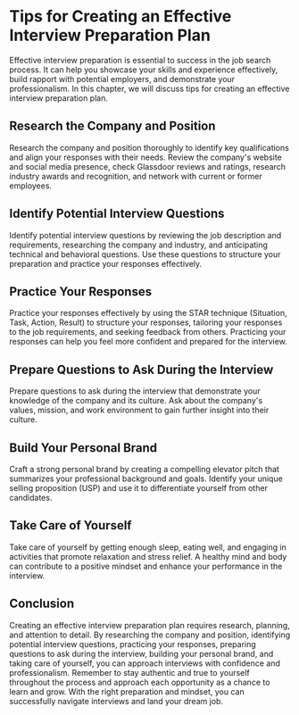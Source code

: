 Tips for Creating an Effective Interview Preparation Plan
=================================================================================================

Effective interview preparation is essential to success in the job search process. It can help you showcase your skills and experience effectively, build rapport with potential employers, and demonstrate your professionalism. In this chapter, we will discuss tips for creating an effective interview preparation plan.

Research the Company and Position
---------------------------------

Research the company and position thoroughly to identify key qualifications and align your responses with their needs. Review the company's website and social media presence, check Glassdoor reviews and ratings, research industry awards and recognition, and network with current or former employees.

Identify Potential Interview Questions
--------------------------------------

Identify potential interview questions by reviewing the job description and requirements, researching the company and industry, and anticipating technical and behavioral questions. Use these questions to structure your preparation and practice your responses effectively.

Practice Your Responses
-----------------------

Practice your responses effectively by using the STAR technique (Situation, Task, Action, Result) to structure your responses, tailoring your responses to the job requirements, and seeking feedback from others. Practicing your responses can help you feel more confident and prepared for the interview.

Prepare Questions to Ask During the Interview
---------------------------------------------

Prepare questions to ask during the interview that demonstrate your knowledge of the company and its culture. Ask about the company's values, mission, and work environment to gain further insight into their culture.

Build Your Personal Brand
-------------------------

Craft a strong personal brand by creating a compelling elevator pitch that summarizes your professional background and goals. Identify your unique selling proposition (USP) and use it to differentiate yourself from other candidates.

Take Care of Yourself
---------------------

Take care of yourself by getting enough sleep, eating well, and engaging in activities that promote relaxation and stress relief. A healthy mind and body can contribute to a positive mindset and enhance your performance in the interview.

Conclusion
----------

Creating an effective interview preparation plan requires research, planning, and attention to detail. By researching the company and position, identifying potential interview questions, practicing your responses, preparing questions to ask during the interview, building your personal brand, and taking care of yourself, you can approach interviews with confidence and professionalism. Remember to stay authentic and true to yourself throughout the process and approach each opportunity as a chance to learn and grow. With the right preparation and mindset, you can successfully navigate interviews and land your dream job.
